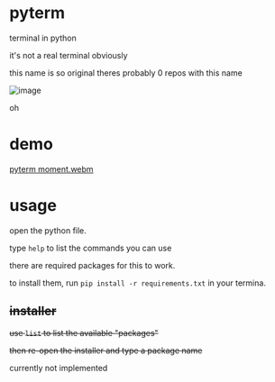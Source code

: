 # pyterm
terminal in python

it's not a real terminal obviously

this name is so original theres probably 0 repos with this name 

![image](https://user-images.githubusercontent.com/76448871/222774023-b6bf6144-2187-46b2-8797-3623fd1e4c09.png)

oh

# demo

[pyterm moment.webm](https://user-images.githubusercontent.com/76448871/222781456-d23fffb3-6064-4f90-a8cf-daac0cdcad1c.webm)

# usage

open the python file.

type `help` to list the commands you can use

there are required packages for this to work.

to install them, run `pip install -r requirements.txt` in your termina.

## ~~installer~~

~~use `list` to list the available "packages"~~

~~then re-open the installer and type a package name~~

currently not implemented

